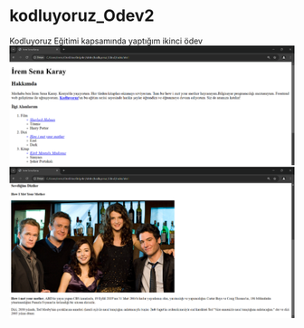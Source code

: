 # kodluyoruz_Odev2
Kodluyoruz Eğitimi kapsamında yaptığım ikinci ödev
![Proje Görseli 1](https://github.com/iremsena6/kodluyoruz_Odev2/blob/main/projeGorseli1.png)
![Proje Görseli2](https://github.com/iremsena6/kodluyoruz_Odev2/blob/main/projeGorseli2.png)
